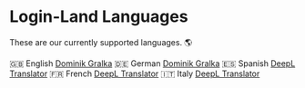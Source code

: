 # Login-Land Languages
These are our currently supported languages. 🌎

🇬🇧 English [Dominik Gralka](https://github.com/dominik-gralka)
🇩🇪 German [Dominik Gralka](https://github.com/dominik-gralka)
🇪🇸 Spanish [DeepL Translator](https://deepl.com)
🇫🇷 French [DeepL Translator](https://deepl.com)
🇮🇹 Italy [DeepL Translator](https://deepl.com)
